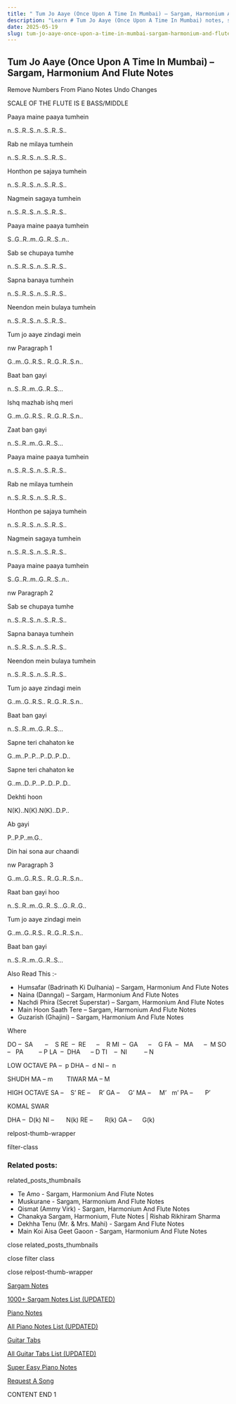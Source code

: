 ```yaml
---
title: " Tum Jo Aaye (Once Upon A Time In Mumbai) – Sargam, Harmonium And Flute Notes"
description: "Learn # Tum Jo Aaye (Once Upon A Time In Mumbai) notes, sargam, harmonium notations and flute notes. Easy step-by-step tutorial for beginners."
date: 2025-05-19
slug: tum-jo-aaye-once-upon-a-time-in-mumbai-sargam-harmonium-and-flute-notes
---
```


## Tum Jo Aaye (Once Upon A Time In Mumbai) – Sargam, Harmonium And Flute Notes

Remove Numbers From Piano Notes
Undo Changes

SCALE OF THE FLUTE IS E BASS/MIDDLE

Paaya maine paaya tumhein

n..S..R..S..n..S..R..S..

Rab ne milaya tumhein

n..S..R..S..n..S..R..S..

Honthon pe sajaya tumhein

n..S..R..S..n..S..R..S..

Nagmein sagaya tumhein

n..S..R..S..n..S..R..S..

Paaya maine paaya tumhein

S..G..R..m..G..R..S..n..

Sab se chupaya tumhe

n..S..R..S..n..S..R..S..

Sapna banaya tumhein

n..S..R..S..n..S..R..S..

Neendon mein bulaya tumhein

n..S..R..S..n..S..R..S..

Tum jo aaye zindagi mein

nw Paragraph 1

G..m..G..R.S.. R..G..R..S.n..

Baat ban gayi

n..S..R..m..G..R..S…

Ishq mazhab ishq meri

G..m..G..R.S.. R..G..R..S.n..

Zaat ban gayi

n..S..R..m..G..R..S…

Paaya maine paaya tumhein

n..S..R..S..n..S..R..S..

Rab ne milaya tumhein

n..S..R..S..n..S..R..S..

Honthon pe sajaya tumhein

n..S..R..S..n..S..R..S..

Nagmein sagaya tumhein

n..S..R..S..n..S..R..S..

Paaya maine paaya tumhein

S..G..R..m..G..R..S..n..

nw Paragraph 2

Sab se chupaya tumhe

n..S..R..S..n..S..R..S..

Sapna banaya tumhein

n..S..R..S..n..S..R..S..

Neendon mein bulaya tumhein

n..S..R..S..n..S..R..S..

Tum jo aaye zindagi mein

G..m..G..R.S.. R..G..R..S.n..

Baat ban gayi

n..S..R..m..G..R..S…

Sapne teri chahaton ke

G..m..P..P…P..D..P..D..

Sapne teri chahaton ke

G..m..D..P…P..D..P..D..

Dekhti hoon

N(K)..N(K).N(K)..D.P..

Ab gayi

P..P.P..m.G..

Din hai sona aur chaandi

nw Paragraph 3

G..m..G..R.S.. R..G..R..S.n..

Raat ban gayi hoo

n..S..R..m..G..R..S…G..R..G..

Tum jo aaye zindagi mein

G..m..G..R.S.. R..G..R..S.n..

Baat ban gayi

n..S..R..m..G..R..S…

Also Read This :-

- Humsafar (Badrinath Ki Dulhania) – Sargam, Harmonium And Flute Notes
- Naina (Danngal) – Sargam, Harmonium And Flute Notes
- Nachdi Phira (Secret Superstar) – Sargam, Harmonium And Flute Notes
- Main Hoon Saath Tere – Sargam, Harmonium And Flute Notes
- Guzarish (Ghajini) – Sargam, Harmonium And Flute Notes

Where

DO –  SA       –    S
RE  –  RE      –    R
MI  –  GA      –    G
FA  –   MA      –  M
SO  –   PA         – P
LA  –  DHA      – D
TI    –  NI          – N

LOW OCTAVE
PA –  p
DHA –  d
NI –  n

SHUDH MA – m        TIWAR MA – M

HIGH OCTAVE
SA –    S’
RE –     R’
GA –     G’
MA –     M’   m’
PA –       P’

KOMAL SWAR

DHA –  D(k)
NI –       N(k)
RE –       R(k)
GA –      G(k)

relpost-thumb-wrapper

filter-class

### Related posts:

related_posts_thumbnails

- Te Amo - Sargam, Harmonium And Flute Notes
- Muskurane - Sargam, Harmonium And Flute Notes
- Qismat (Ammy Virk) - Sargam, Harmonium And Flute Notes
- Chanakya Sargam, Harmonium, Flute Notes | Rishab Rikhiram Sharma
- Dekhha Tenu (Mr. & Mrs. Mahi) - Sargam And Flute Notes
- Main Koi Aisa Geet Gaoon - Sargam, Harmonium And Flute Notes

close related_posts_thumbnails

close filter class

close relpost-thumb-wrapper

[Sargam Notes](/sargam-notes.html)

[1000+ Sargam Notes List (UPDATED)](/all-songs-list-sargam-notes.html)

[Piano Notes](/piano-notes.html)

[All Piano Notes List (UPDATED)](/all-songs-list-piano-notes.html)

[Guitar Tabs](/guitar-tabs.html)

[All Guitar Tabs List (UPDATED)](/all-songs-list-guitar-tabs.html)

[Super Easy Piano Notes](https://studywall.in/)

[Request A Song](/request-a-song.html)

CONTENT END 1

